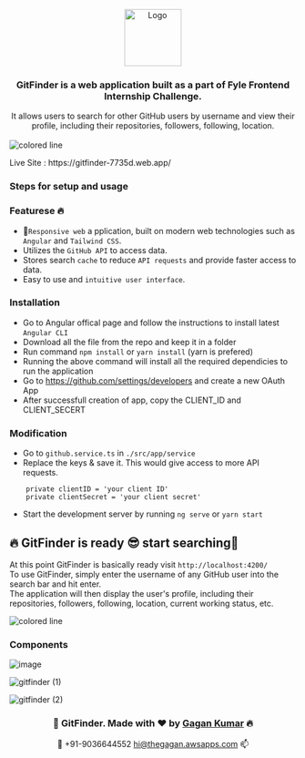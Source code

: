 <p align="center">
  <img align=center src="https://uploads-ssl.webflow.com/625c465d6bcacb7190dc0063/63a4a44fc8c1bd2faaeffe83_gitfinder-logo.png" alt="Logo" height="100">
</p>

<h3 align="center">
GitFinder is a web application built as a part of Fyle Frontend Internship Challenge.
</h3>
<p align="center">
 It allows users to search for other  GitHub users by username and view their profile, including their repositories, followers, following, location.
</h4>
</br></br>
<img src="https://i.imgur.com/y4oV9VV.png" alt="colored line"  witdth="100px" align="left">
</br>

<p >Live Site :  https://gitfinder-7735d.web.app/ </p>

### Steps for setup and usage

### Featurese 🔥
- 📱`Responsive web` a pplication, built on modern web technologies such as `Angular` and `Tailwind CSS`.
- Utilizes the `GitHub API` to access data.
- Stores search `cache` to reduce `API requests` and provide faster access to data.
- Easy to use and `intuitive user interface`.


### Installation

- Go to Angular offical page and follow the instructions to install latest `Angular CLI`
- Download all the file from the repo and keep it in a folder
- Run command `npm install` or `yarn install` (yarn is prefered)
- Running the above command will install all the required dependicies to run the application
- Go to https://github.com/settings/developers and create a new OAuth App
- After successfull creation of app, copy the CLIENT_ID and CLIENT_SECERT 

### Modification

- Go to `github.service.ts` in  `./src/app/service`
- Replace the keys & save it. This would give access to more API requests.
```text
    private clientID = 'your client ID'
    private clientSecret = 'your client secret'
```
- Start the development server by running `ng serve` or `yarn start`

## 🔥 GitFinder is ready 😎 start searching💫

At this point GitFinder is basically ready visit `http://localhost:4200/` </br>
To use GitFinder, simply enter the username of any GitHub user into the search bar and hit enter. </br>
The application will then display the user's profile, including their repositories, followers, following, location, current working status, etc.

<img src="https://i.imgur.com/y4oV9VV.png" alt="colored line" align="center">

### Components

![image](https://user-images.githubusercontent.com/77300329/209218129-1d9d40ba-ec66-4026-bcc2-47f214508df4.png)

![gitfinder (1)](https://user-images.githubusercontent.com/77300329/209219661-894115b2-ab3b-496f-9eac-a0360d390cd1.png)

![gitfinder (2)](https://user-images.githubusercontent.com/77300329/209223018-8fd50ae1-baf0-45db-a880-66969666fc79.png)

<h3 align="center">💫 GitFinder. Made with ❤️ by <a href="https://github.com/othegagan/">Gagan Kumar</a> 🔥 </h3>
<p align="center"> 🤙 +91-9036644552  <a href="mailto:hi@thegagan.awsapps.com">hi@thegagan.awsapps.com</a> 📫</p>
</center>
